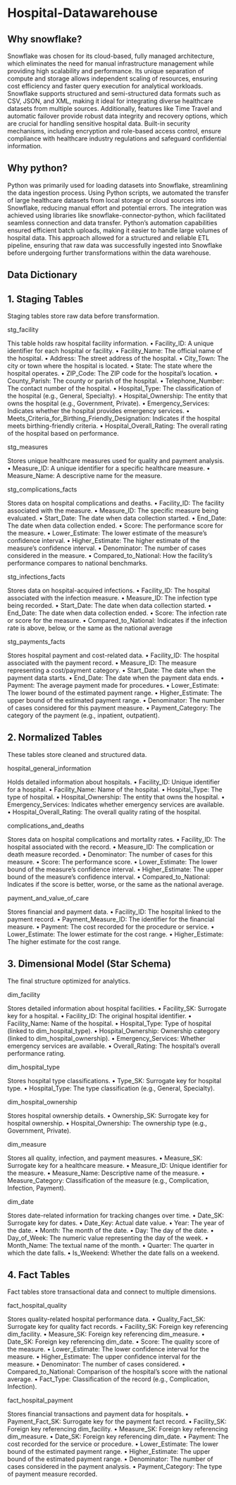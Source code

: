 # Hospital-Datawarehouse

## Why snowflake?

Snowflake was chosen for its cloud-based, fully managed architecture, which eliminates the need for manual infrastructure management while providing high scalability and performance. Its unique separation of compute and storage allows independent scaling of resources, ensuring cost efficiency and faster query execution for analytical workloads. Snowflake supports structured and semi-structured data formats such as CSV, JSON, and XML, making it ideal for integrating diverse healthcare datasets from multiple sources. Additionally, features like Time Travel and automatic failover provide robust data integrity and recovery options, which are crucial for handling sensitive hospital data. Built-in security mechanisms, including encryption and role-based access control, ensure compliance with healthcare industry regulations and safeguard confidential information.

## Why python?

Python was primarily used for loading datasets into Snowflake, streamlining the data ingestion process. Using Python scripts, we automated the transfer of large healthcare datasets from local storage or cloud sources into Snowflake, reducing manual effort and potential errors. The integration was achieved using libraries like snowflake-connector-python, which facilitated seamless connection and data transfer. Python’s automation capabilities ensured efficient batch uploads, making it easier to handle large volumes of hospital data. This approach allowed for a structured and reliable ETL pipeline, ensuring that raw data was successfully ingested into Snowflake before undergoing further transformations within the data warehouse.

## Data Dictionary
## 1.⁠ ⁠Staging Tables

Staging tables store raw data before transformation.

stg_facility

This table holds raw hospital facility information.
	•	Facility_ID: A unique identifier for each hospital or facility.
	•	Facility_Name: The official name of the hospital.
	•	Address: The street address of the hospital.
	•	City_Town: The city or town where the hospital is located.
	•	State: The state where the hospital operates.
	•	ZIP_Code: The ZIP code for the hospital’s location.
	•	County_Parish: The county or parish of the hospital.
	•	Telephone_Number: The contact number of the hospital.
	•	Hospital_Type: The classification of the hospital (e.g., General, Specialty).
	•	Hospital_Ownership: The entity that owns the hospital (e.g., Government, Private).
	•	Emergency_Services: Indicates whether the hospital provides emergency services.
	•	Meets_Criteria_for_Birthing_Friendly_Designation: Indicates if the hospital meets birthing-friendly criteria.
	•	Hospital_Overall_Rating: The overall rating of the hospital based on performance.

stg_measures

Stores unique healthcare measures used for quality and payment analysis.
	•	Measure_ID: A unique identifier for a specific healthcare measure.
	•	Measure_Name: A descriptive name for the measure.

stg_complications_facts

Stores data on hospital complications and deaths.
	•	Facility_ID: The facility associated with the measure.
	•	Measure_ID: The specific measure being evaluated.
	•	Start_Date: The date when data collection started.
	•	End_Date: The date when data collection ended.
	•	Score: The performance score for the measure.
	•	Lower_Estimate: The lower estimate of the measure’s confidence interval.
	•	Higher_Estimate: The higher estimate of the measure’s confidence interval.
	•	Denominator: The number of cases considered in the measure.
	•	Compared_to_National: How the facility’s performance compares to national benchmarks.

stg_infections_facts

Stores data on hospital-acquired infections.
	•	Facility_ID: The hospital associated with the infection measure.
	•	Measure_ID: The infection type being recorded.
	•	Start_Date: The date when data collection started.
	•	End_Date: The date when data collection ended.
	•	Score: The infection rate or score for the measure.
	•	Compared_to_National: Indicates if the infection rate is above, below, or the same as the national average

stg_payments_facts

Stores hospital payment and cost-related data.
	•	Facility_ID: The hospital associated with the payment record.
	•	Measure_ID: The measure representing a cost/payment category.
	•	Start_Date: The date when the payment data starts.
	•	End_Date: The date when the payment data ends.
	•	Payment: The average payment made for procedures.
	•	Lower_Estimate: The lower bound of the estimated payment range.
	•	Higher_Estimate: The upper bound of the estimated payment range.
	•	Denominator: The number of cases considered for this payment measure.
	•	Payment_Category: The category of the payment (e.g., inpatient, outpatient).

## 2.⁠ ⁠Normalized Tables

These tables store cleaned and structured data.

hospital_general_information

Holds detailed information about hospitals.
	•	Facility_ID: Unique identifier for a hospital.
	•	Facility_Name: Name of the hospital.
	•	Hospital_Type: The type of hospital.
	•	Hospital_Ownership: The entity that owns the hospital.
	•	Emergency_Services: Indicates whether emergency services are available.
	•	Hospital_Overall_Rating: The overall quality rating of the hospital.

complications_and_deaths

Stores data on hospital complications and mortality rates.
	•	Facility_ID: The hospital associated with the record.
	•	Measure_ID: The complication or death measure recorded.
	•	Denominator: The number of cases for this measure.
	•	Score: The performance score.
	•	Lower_Estimate: The lower bound of the measure’s confidence interval.
	•	Higher_Estimate: The upper bound of the measure’s confidence interval.
	•	Compared_to_National: Indicates if the score is better, worse, or the same as the national average.

payment_and_value_of_care

Stores financial and payment data.
	•	Facility_ID: The hospital linked to the payment record.
	•	Payment_Measure_ID: The identifier for the financial measure.
	•	Payment: The cost recorded for the procedure or service.
	•	Lower_Estimate: The lower estimate for the cost range.
	•	Higher_Estimate: The higher estimate for the cost range.

## 3.⁠ ⁠Dimensional Model (Star Schema)

The final structure optimized for analytics.

dim_facility

Stores detailed information about hospital facilities.
	•	Facility_SK: Surrogate key for a hospital.
	•	Facility_ID: The original hospital identifier.
	•	Facility_Name: Name of the hospital.
	•	Hospital_Type: Type of hospital (linked to dim_hospital_type).
	•	Hospital_Ownership: Ownership category (linked to dim_hospital_ownership).
	•	Emergency_Services: Whether emergency services are available.
	•	Overall_Rating: The hospital’s overall performance rating.

dim_hospital_type

Stores hospital type classifications.
	•	Type_SK: Surrogate key for hospital type.
	•	Hospital_Type: The type classification (e.g., General, Specialty).

dim_hospital_ownership

Stores hospital ownership details.
	•	Ownership_SK: Surrogate key for hospital ownership.
	•	Hospital_Ownership: The ownership type (e.g., Government, Private).

dim_measure

Stores all quality, infection, and payment measures.
	•	Measure_SK: Surrogate key for a healthcare measure.
	•	Measure_ID: Unique identifier for the measure.
	•	Measure_Name: Descriptive name of the measure.
	•	Measure_Category: Classification of the measure (e.g., Complication, Infection, Payment).

dim_date

Stores date-related information for tracking changes over time.
	•	Date_SK: Surrogate key for dates.
	•	Date_Key: Actual date value.
	•	Year: The year of the date.
	•	Month: The month of the date.
	•	Day: The day of the date.
	•	Day_of_Week: The numeric value representing the day of the week.
	•	Month_Name: The textual name of the month.
	•	Quarter: The quarter in which the date falls.
	•	Is_Weekend: Whether the date falls on a weekend.

## 4.⁠ ⁠Fact Tables

Fact tables store transactional data and connect to multiple dimensions.

fact_hospital_quality

Stores quality-related hospital performance data.
	•	Quality_Fact_SK: Surrogate key for quality fact records.
	•	Facility_SK: Foreign key referencing dim_facility.
	•	Measure_SK: Foreign key referencing dim_measure.
	•	Date_SK: Foreign key referencing dim_date.
	•	Score: The quality score of the measure.
	•	Lower_Estimate: The lower confidence interval for the measure.
	•	Higher_Estimate: The upper confidence interval for the measure.
	•	Denominator: The number of cases considered.
	•	Compared_to_National: Comparison of the hospital’s score with the national average.
	•	Fact_Type: Classification of the record (e.g., Complication, Infection).

fact_hospital_payment

Stores financial transactions and payment data for hospitals.
	•	Payment_Fact_SK: Surrogate key for the payment fact record.
	•	Facility_SK: Foreign key referencing dim_facility.
	•	Measure_SK: Foreign key referencing dim_measure.
	•	Date_SK: Foreign key referencing dim_date.
	•	Payment: The cost recorded for the service or procedure.
	•	Lower_Estimate: The lower bound of the estimated payment range.
	•	Higher_Estimate: The upper bound of the estimated payment range.
	•	Denominator: The number of cases considered in the payment analysis.
	•	Payment_Category: The type of payment measure recorded.